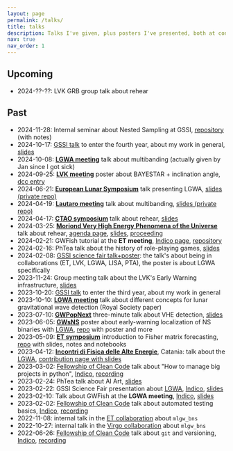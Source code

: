 ```yaml
---
layout: page
permalink: /talks/
title: talks
description: Talks I've given, plus posters I've presented, both at conferences (bold) and in internal meetings
nav: true
nav_order: 1
---
```


## Upcoming

- 2024-??-??: LVK GRB group talk about rehear

## Past

- 2024-11-28: Internal seminar about Nested Sampling at GSSI, [repository](https://github.com/fellowship-of-clean-code/nested-sampling) (with notes)
- 2024-10-17: [GSSI talk](https://indico.gssi.it/event/721) to enter the fourth year, about my work in general, [slides](https://docs.google.com/presentation/d/1JxrqYw-9fzLgLBHvW__jGyMu4gB0Dt0c14xtUnXrJd0/edit?usp=sharing)
- 2024-10-08: [**LGWA meeting**](https://indico.ict.inaf.it/event/2782/overview) talk about multibanding (actually given by Jan since I got sick)
- 2024-09-25: [**LVK meeting**](https://lvkmeeting2024.ifae.es/) poster about BAYESTAR + inclination angle, [dcc entry](https://dcc.ligo.org/G2401707)
- 2024-06-21: [**European Lunar Symposium**](https://sservi.nasa.gov/els2024/) talk presenting LGWA, [slides (private repo)](https://github.com/jacopok/presentations/tree/main/2024-06-20_lunar_Creighton)
- 2024-04-19: [**Lautaro meeting**](https://www.davidegerosa.com/lautaro/) talk about multibanding, [slides (private repo)](https://github.com/jacopok/multibanding/tree/main/ssb_presentation)
- 2024-04-17: [**CTAO symposium**](http://ctao-symposium.org/) talk about rehear, [slides](https://docs.google.com/presentation/d/1e3jmNyRqF_o_uTCNFtgp4_Bt8qzLAhaGFbXAx1ghlr0/edit#slide=id.g2c5a7242dd0_0_6)
- 2024-03-25: [**Moriond Very High Energy Phenomena of the Universe**](https://moriond.in2p3.fr/2024/VHEPU/) talk about rehear, [agenda page](https://moriond.in2p3.fr/2024/VHEPU/vhepu-agenda.html), [slides](https://docs.google.com/presentation/d/1UddDv6JvLZX24p7fqbDqUxfQ14yM9k5wdQIxLZUuMq8/edit?usp=sharing), [proceeding](https://arxiv.org/abs/2406.04387)
- 2024-02-21: GWFish tutorial at the **ET meeting**, [Indico page](https://agenda.infn.it/event/38405/contributions/218803/), [repository](https://github.com/u-dupletsa/ET-ad-Assisi-2024-Scienza-e-Tecnologia)
- 2024-02-16: PhTea talk about the history of role-playing games, [slides](https://docs.google.com/presentation/d/1jwfzek--7HnkB3n1y9xN3oxhlnsLwD6Rq50OpcVXXCs)
- 2024-02-08: [GSSI science fair talk+poster](https://indico.gssi.it/event/619/): the talk's about being in collaborations (ET, LVK, LGWA, LISA, PTA), the poster is about LGWA specifically
- 2023-11-24: Group meeting talk about the LVK's Early Warning infrastructure, [slides](https://docs.google.com/presentation/d/1vWrbgWEW-3bcuuYRe9Lm8llrqiLJJd5JKFdFmnpzHBw/edit#slide=id.p)
- 2023-10-20: [GSSI talk](https://indico.gssi.it/event/555/timetable/) to enter the third year, about my work in general
- 2023-10-10: [**LGWA meeting**](https://www.ct.ingv.it/lgwa2023) talk about different concepts for lunar gravitational wave detection (Royal Society paper)
- 2023-07-10: [**GWPopNext**](https://sites.google.com/unimib.it/gwpopnext/home?authuser=0) three-minute talk about VHE detection, [slides](https://docs.google.com/presentation/d/1dT45HZ33XZEi5t-IcsjYHdqBawxi8R5HN2AVndLpZKQ/edit?usp=sharing)
- 2023-06-05: [**GWsNS**](https://indico.in2p3.fr/event/28236/) poster about early-warning localization of NS binaries with [LGWA](/projects/LGWA), [repo](https://github.com/jacopok/lgwa-skyloc) with poster and more
- 2023-05-09: [**ET symposium**](https://indico.ego-gw.it/event/562) introduction to Fisher matrix forecasting, [repo](https://github.com/FrancescoIacovelli/XIII_ET_Symposium_Hackathon) with slides, notes and notebooks
- 2023-04-12: [**Incontri di Fisica delle Alte Energie**](https://agenda.infn.it/event/34702/), Catania: talk about the [LGWA](/projects/LGWA), [contribution page with slides](https://agenda.infn.it/event/34702/contributions/194982/)
- 2023-03-02: [Fellowship of Clean Code](/projects/FoCC) talk about "How to manage big projects in python", [Indico](https://indico.gssi.it/event/488/), [recording](https://www.youtube.com/watch?v=vBkQmXMGJfg)
- 2023-02-24: PhTea talk about AI Art, [slides](https://docs.google.com/presentation/d/1dNF6zvTgcjJKDcOS3pl-kzOCLO2iTJekr-DubRTjbMo/edit?usp=sharing)
- 2023-02-22: GSSI Science Fair presentation about [LGWA](/projects/LGWA), [Indico](https://indico.gssi.it/event/469/), [slides](https://indico.gssi.it/event/469/contributions/1645/attachments/785/1305/Jacopo_LGWA.pdf)
- 2023-02-10: Talk about GWFish at the **LGWA meeting**, [Indico](https://indico.gssi.it/event/450/), [slides](https://indico.gssi.it/event/450/contributions/1560/attachments/765/1256/gwfish-2023-02-10.pdf)
- 2023-02-02: [Fellowship of Clean Code](/projects/FoCC) talk about automated testing basics, [Indico](https://indico.gssi.it/event/452/), [recording](https://www.youtube.com/watch?v=JyfCxCylCZ0)
- 2022-11-08: internal talk in the [ET collaboration](/projects/ET) about `mlgw_bns`
- 2022-10-27: internal talk in the [Virgo collaboration](/projects/Virgo) about `mlgw_bns`
- 2022-06-26: [Fellowship of Clean Code](/projects/FoCC) talk about `git` and versioning, [Indico](https://indico.gssi.it/event/454/), [recording](https://www.youtube.com/watch?v=EYB9jgOvfH0)
